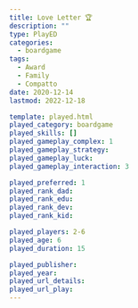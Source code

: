 ```yaml
---
title: Love Letter 🏆
description: ""
type: PlayED
categories:
  - boardgame
tags:
  - Award
  - Family
  - Compatto
date: 2020-12-14
lastmod: 2022-12-18

template: played.html
played_category: boardgame
played_skills: []
played_gameplay_complex: 1
played_gameplay_strategy:
played_gameplay_luck:
played_gameplay_interaction: 3

played_preferred: 1
played_rank_dad: 
played_rank_edu:
played_rank_dev:
played_rank_kid: 

played_players: 2-6
played_age: 6
played_duration: 15

played_publisher: 
played_year: 
played_url_details: 
played_url_play: 
---
```

